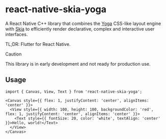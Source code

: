 # react-native-skia-yoga

A React Native C++ library that combines the [Yoga](https://www.yogalayout.dev/) CSS-like layout engine with [Skia](https://shopify.github.io/react-native-skia/) to efficiently render declarative, complex and interactive user interfaces.

TL;DR: Flutter for React Native.

> [!CAUTION]
> This library is in early development and not ready for production use.

## Usage

```tsx
import { Canvas, View, Text } from 'react-native-skia-yoga';

<Canvas style={{ flex: 1, justifyContent: 'center', alignItems: 'center' }}>
  <View style={{ width: 100, height: 100, backgroundColor: 'red', flex: 1, justifyContent: 'center', alignItems: 'center' }}>
    <Text style={{ fontSize: 20, color: 'white', textAlign: 'center' }}>Hello, world!</Text>
  </View>
</Canvas>
```

